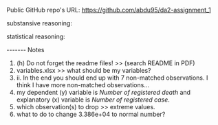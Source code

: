Public GitHub repo's URL: 
https://github.com/abdu95/da2-assignment_1

substansive reasoning: 

statistical reasoning:


------- Notes

1. (h) Do not forget the readme files! >> (search README in PDF)
2. variables.xlsx >> what should be my variables?
3. ii. In the end you should end up with 7 non-matched observations. I think I have more non-matched observations...
4. my dependent (y) variable is *Number of registered death* and explanatory (x) variable is *Number of registered case*.
5. which observation(s) to drop >> extreme values. 
6. what to do to change 3.386e+04 to normal number?
